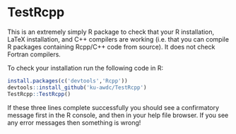 # TestRcpp

This is an extremely simply R package to check that your R installation, LaTeX installation, and C++ compilers are working (i.e. that you can compile R packages containing Rcpp/C++ code from source).  It does not check Fortran compilers.

To check your installation run the following code in R:

```r
install.packages(c('devtools','Rcpp'))
devtools::install_github('ku-awdc/TestRcpp')
TestRcpp::TestRcpp()
```

If these three lines complete successfully you should see a confirmatory message first in the R console, and then in your help file browser.  If you see any error messages then something is wrong!
